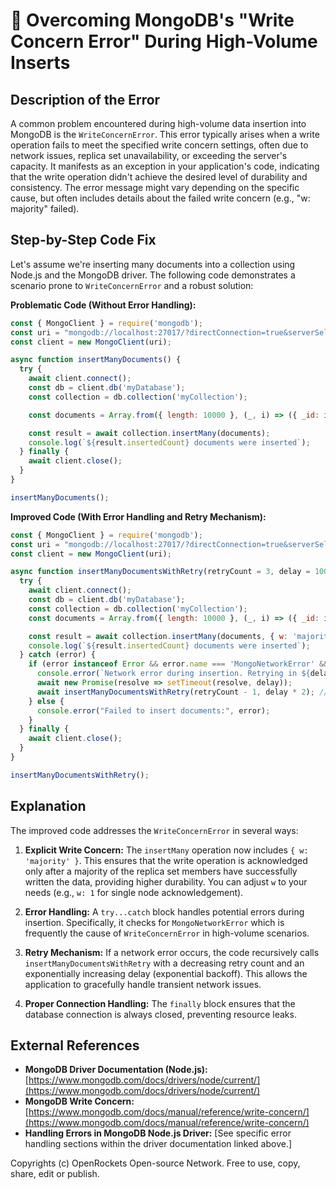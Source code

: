 # 🐞 Overcoming MongoDB's "Write Concern Error" During High-Volume Inserts


## Description of the Error

A common problem encountered during high-volume data insertion into MongoDB is the `WriteConcernError`. This error typically arises when a write operation fails to meet the specified write concern settings, often due to network issues, replica set unavailability, or exceeding the server's capacity.  It manifests as an exception in your application's code, indicating that the write operation didn't achieve the desired level of durability and consistency. The error message might vary depending on the specific cause, but often includes details about the failed write concern (e.g., "w: majority" failed).


## Step-by-Step Code Fix

Let's assume we're inserting many documents into a collection using Node.js and the MongoDB driver.  The following code demonstrates a scenario prone to `WriteConcernError` and a robust solution:


**Problematic Code (Without Error Handling):**

```javascript
const { MongoClient } = require('mongodb');
const uri = "mongodb://localhost:27017/?directConnection=true&serverSelectionTimeoutMS=2000"; // Replace with your connection string
const client = new MongoClient(uri);

async function insertManyDocuments() {
  try {
    await client.connect();
    const db = client.db('myDatabase');
    const collection = db.collection('myCollection');

    const documents = Array.from({ length: 10000 }, (_, i) => ({ _id: i, value: `Document ${i}` })); // Example documents

    const result = await collection.insertMany(documents); 
    console.log(`${result.insertedCount} documents were inserted`);
  } finally {
    await client.close();
  }
}

insertManyDocuments();
```

**Improved Code (With Error Handling and Retry Mechanism):**

```javascript
const { MongoClient } = require('mongodb');
const uri = "mongodb://localhost:27017/?directConnection=true&serverSelectionTimeoutMS=2000"; // Replace with your connection string
const client = new MongoClient(uri);

async function insertManyDocumentsWithRetry(retryCount = 3, delay = 1000) { //added retry mechanism
  try {
    await client.connect();
    const db = client.db('myDatabase');
    const collection = db.collection('myCollection');
    const documents = Array.from({ length: 10000 }, (_, i) => ({ _id: i, value: `Document ${i}` }));

    const result = await collection.insertMany(documents, { w: 'majority' }); //Specify write concern
    console.log(`${result.insertedCount} documents were inserted`);
  } catch (error) {
    if (error instanceof Error && error.name === 'MongoNetworkError' && retryCount > 0) {
      console.error(`Network error during insertion. Retrying in ${delay}ms...`);
      await new Promise(resolve => setTimeout(resolve, delay));
      await insertManyDocumentsWithRetry(retryCount - 1, delay * 2); //Exponential backoff
    } else {
      console.error("Failed to insert documents:", error);
    }
  } finally {
    await client.close();
  }
}

insertManyDocumentsWithRetry();
```

## Explanation

The improved code addresses the `WriteConcernError` in several ways:

1. **Explicit Write Concern:** The `insertMany` operation now includes `{ w: 'majority' }`. This ensures that the write operation is acknowledged only after a majority of the replica set members have successfully written the data, providing higher durability.  You can adjust `w` to your needs (e.g., `w: 1` for single node acknowledgement).

2. **Error Handling:** A `try...catch` block handles potential errors during insertion.  Specifically, it checks for `MongoNetworkError` which is frequently the cause of `WriteConcernError` in high-volume scenarios.

3. **Retry Mechanism:**  If a network error occurs, the code recursively calls `insertManyDocumentsWithRetry` with a decreasing retry count and an exponentially increasing delay (exponential backoff). This allows the application to gracefully handle transient network issues.

4. **Proper Connection Handling:** The `finally` block ensures that the database connection is always closed, preventing resource leaks.


## External References

* **MongoDB Driver Documentation (Node.js):** [https://www.mongodb.com/docs/drivers/node/current/](https://www.mongodb.com/docs/drivers/node/current/)
* **MongoDB Write Concern:** [https://www.mongodb.com/docs/manual/reference/write-concern/](https://www.mongodb.com/docs/manual/reference/write-concern/)
* **Handling Errors in MongoDB Node.js Driver:**  [See specific error handling sections within the driver documentation linked above.]


Copyrights (c) OpenRockets Open-source Network. Free to use, copy, share, edit or publish.

